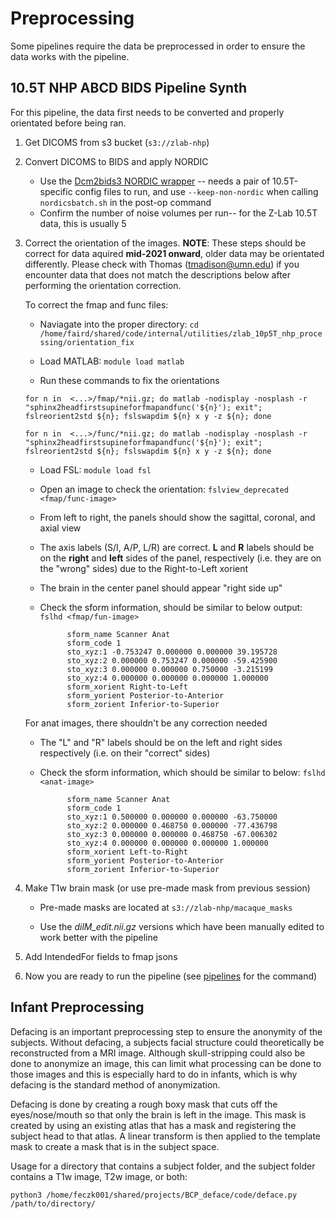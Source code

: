 # Preprocessing 

Some pipelines require the data be preprocessed in order to ensure the data works with the pipeline. 

## 10.5T NHP ABCD BIDS Pipeline Synth

For this pipeline, the data first needs to be converted and properly orientated before being ran.

1. Get DICOMS from s3 bucket (`s3://zlab-nhp`)

1. Convert DICOMS to BIDS and apply NORDIC
    - Use the [Dcm2bids3 NORDIC wrapper](nordic.md) -- needs a pair of 10.5T-specific config files to run, and use `--keep-non-nordic` when calling `nordicsbatch.sh` in the post-op command
    - Confirm the number of noise volumes per run-- for the Z-Lab 10.5T data, this is usually 5 

1. Correct the orientation of the images. **NOTE**: These steps should be correct for data aquired **mid-2021 onward**, older data may be orientated differently. Please check with Thomas (tmadison@umn.edu) if you encounter data that does not match the descriptions below after performing the orientation correction. 

    To correct the fmap and func files:
    - Naviagate into the proper directory: `cd /home/faird/shared/code/internal/utilities/zlab_10p5T_nhp_processing/orientation_fix`

    - Load MATLAB: `module load matlab`

    - Run these commands to fix the orientations

    `for n in  <...>/fmap/*nii.gz; do matlab -nodisplay -nosplash -r "sphinx2headfirstsupineforfmapandfunc('${n}'); exit"; fslreorient2std ${n}; fslswapdim ${n} x y -z ${n}; done`

    `for n in  <...>/func/*nii.gz; do matlab -nodisplay -nosplash -r "sphinx2headfirstsupineforfmapandfunc('${n}'); exit"; fslreorient2std ${n}; fslswapdim ${n} x y -z ${n}; done`

    - Load FSL: `module load fsl`

    - Open an image to check the orientation: `fslview_deprecated <fmap/func-image>`

    - From left to right, the panels should show the sagittal, coronal, and axial view

    - The axis labels (S/I, A/P, L/R) are correct. **L** and **R** labels should be on the **right** and **left** sides of the panel, respectively (i.e. they are on the "wrong" sides) due to the Right-to-Left xorient
    
    - The brain in the center panel should appear "right side up"

    - Check the sform information, should be similar to below output: `fslhd <fmap/fun-image>`
    
                sform_name Scanner Anat
                sform_code 1
                sto_xyz:1 -0.753247 0.000000 0.000000 39.195728 
                sto_xyz:2 0.000000 0.753247 0.000000 -59.425900 
                sto_xyz:3 0.000000 0.000000 0.750000 -3.215199 
                sto_xyz:4 0.000000 0.000000 0.000000 1.000000 
                sform_xorient Right-to-Left
                sform_yorient Posterior-to-Anterior
                sform_zorient Inferior-to-Superior

    For anat images, there shouldn't be any correction needed
    - The "L" and "R" labels should be on the left and right sides respectively (i.e. on their "correct" sides)

    - Check the sform information, which should be similar to below: `fslhd <anat-image>`

                sform_name Scanner Anat
                sform_code 1
                sto_xyz:1 0.500000 0.000000 0.000000 -63.750000 
                sto_xyz:2 0.000000 0.468750 0.000000 -77.436798 
                sto_xyz:3 0.000000 0.000000 0.468750 -67.006302 
                sto_xyz:4 0.000000 0.000000 0.000000 1.000000 
                sform_xorient Left-to-Right
                sform_yorient Posterior-to-Anterior
                sform_zorient Inferior-to-Superior


1. Make T1w brain mask (or use pre-made mask from previous session)

    - Pre-made masks are located at `s3://zlab-nhp/macaque_masks`

    - Use the *dilM_edit.nii.gz* versions which have been manually edited to work better with the pipeline

1. Add IntendedFor fields to fmap jsons

1. Now you are ready to run the pipeline (see [pipelines](pipelines.md) for the command)

## Infant Preprocessing 

Defacing is an important preprocessing step to ensure the anonymity of the subjects. Without defacing, a subjects facial structure could theoretically be reconstructed from a MRI image. Although skull-stripping could also be done to anonymize an image, this can limit what processing can be done to those images and this is especially hard to do in infants, which is why defacing is the standard method of anonymization. 

Defacing is done by creating a rough boxy mask that cuts off the eyes/nose/mouth so that only the brain is left in the image. This mask is created by using an existing atlas that has a mask and registering the subject head to that atlas. A linear transform is then applied to the template mask to create a mask that is in the subject space. 

Usage for a directory that contains a subject folder, and the subject folder contains a T1w image, T2w image, or both:

`python3 /home/feczk001/shared/projects/BCP_deface/code/deface.py /path/to/directory/`
